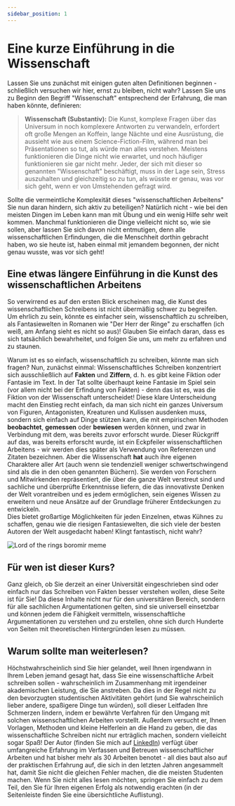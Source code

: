 ```yaml
---
sidebar_position: 1
---
```


# Eine kurze Einführung in die Wissenschaft

Lassen Sie uns zunächst mit einigen guten alten Definitionen beginnen - schließlich versuchen wir hier, ernst zu bleiben, nicht wahr? Lassen Sie uns zu Beginn den Begriff "Wissenschaft" entsprechend der Erfahrung, die man haben könnte, definieren:

>**Wissenschaft (Substantiv):**
Die Kunst, komplexe Fragen über das Universum in noch komplexere Antworten zu verwandeln, erfordert oft große Mengen an Koffein, lange Nächte und eine Ausrüstung, die aussieht wie aus einem Science-Fiction-Film, während man bei Präsentationen so tut, als würde man alles verstehen. Meistens funktionieren die Dinge nicht wie erwartet, und noch häufiger funktionieren sie gar nicht mehr. Jeder, der sich mit dieser so genannten "Wissenschaft" beschäftigt, muss in der Lage sein, Stress auszuhalten und gleichzeitig so zu tun, als wüsste er genau, was vor sich geht, wenn er von Umstehenden gefragt wird.

Sollte die vermeintliche Komplexität dieses "wissenschaftlichen Arbeitens" Sie nun daran hindern, sich aktiv zu beteiligen? Natürlich nicht - wie bei den meisten Dingen im Leben kann man mit Übung und ein wenig Hilfe sehr weit kommen. Manchmal funktionieren die Dinge vielleicht nicht so, wie sie sollen, aber lassen Sie sich davon nicht entmutigen, denn alle wissenschaftlichen Erfindungen, die die Menschheit dorthin gebracht haben, wo sie heute ist, haben einmal mit jemandem begonnen, der nicht genau wusste, was vor sich geht!

## Eine etwas längere Einführung in die Kunst des wissenschaftlichen Arbeitens

So verwirrend es auf den ersten Blick erscheinen mag, die Kunst des wissenschaftlichen Schreibens ist nicht übermäßig schwer zu begreifen. Um ehrlich zu sein, könnte es einfacher sein, wissenschaftlich zu schreiben, als Fantasiewelten in Romanen wie "Der Herr der Ringe" zu erschaffen (ich weiß, am Anfang sieht es nicht so aus)! Glauben Sie einfach daran, dass es sich tatsächlich bewahrheitet, und folgen Sie uns, um mehr zu erfahren und zu staunen.

Warum ist es so einfach, wissenschaftlich zu schreiben, könnte man sich fragen? Nun, zunächst einmal: Wissenschaftliches Schreiben konzentriert sich ausschließlich auf **Fakten** und **Ziffern**, d. h. es gibt keine Fiktion oder Fantasie im Text. In der Tat sollte überhaupt keine Fantasie im Spiel sein (vor allem nicht bei der Erfindung von Fakten) - denn das ist es, was die Fiktion von der Wissenschaft unterscheidet! Diese klare Unterscheidung macht den Einstieg recht einfach, da man sich nicht ein ganzes Universum von Figuren, Antagonisten, Kreaturen und Kulissen ausdenken muss, sondern sich einfach auf Dinge stützen kann, die mit empirischen Methoden **beobachtet**, **gemessen** oder **bewiesen** werden können, und zwar in Verbindung mit dem, was bereits zuvor erforscht wurde. Dieser Rückgriff auf das, was bereits erforscht wurde, ist ein Eckpfeiler wissenschaftlichen Arbeitens - wir werden dies später als Verwendung von Referenzen und Zitaten bezeichnen. Aber die Wissenschaft **hat** auch ihre eigenen Charaktere aller Art (auch wenn sie tendenziell weniger schwertschwingend sind als die in den oben genannten Büchern). Sie werden von Forschern und Mitwirkenden repräsentiert, die über die ganze Welt verstreut sind und sachliche und überprüfte Erkenntnisse liefern, die das innovativste Denken der Welt vorantreiben und es jedem ermöglichen, sein eigenes Wissen zu erweitern und neue Ansätze auf der Grundlage früherer Entdeckungen zu entwickeln. \
Dies bietet großartige Möglichkeiten für jeden Einzelnen, etwas Kühnes zu schaffen, genau wie die riesigen Fantasiewelten, die sich viele der besten Autoren der Welt ausgedacht haben! Klingt fantastisch, nicht wahr?

![Lord of the rings boromir meme](https://i.imgflip.com/8uk0cj.jpg)


## Für wen ist dieser Kurs?

Ganz gleich, ob Sie derzeit an einer Universität eingeschrieben sind oder einfach nur das Schreiben von Fakten besser verstehen wollen, diese Seite ist für Sie! Da diese Inhalte nicht nur für den universitären Bereich, sondern für alle sachlichen Argumentationen gelten, sind sie universell einsetzbar und können jedem die Fähigkeit vermitteln, wissenschaftliche Argumentationen zu verstehen und zu erstellen, ohne sich durch Hunderte von Seiten mit theoretischen Hintergründen lesen zu müssen.


## Warum sollte man weiterlesen?

Höchstwahrscheinlich sind Sie hier gelandet, weil Ihnen irgendwann in Ihrem Leben jemand gesagt hat, dass Sie eine wissenschaftliche Arbeit schreiben sollen - wahrscheinlich im Zusammenhang mit irgendeiner akademischen Leistung, die Sie anstreben. Da dies in der Regel nicht zu den bevorzugten studentischen Aktivitäten gehört (und Sie wahrscheinlich lieber andere, spaßigere Dinge tun würden), soll dieser Leitfaden Ihre Schmerzen lindern, indem er bewährte Verfahren für den Umgang mit solchen wissenschaftlichen Arbeiten vorstellt. Außerdem versucht er, Ihnen Vorlagen, Methoden und kleine Helferlein an die Hand zu geben, die das wissenschaftliche Schreiben nicht nur erträglich machen, sondern vielleicht sogar Spaß! Der Autor (finden Sie mich auf [LinkedIn](https://www.linkedin.com/in/enzo-hilzinger/)) verfügt über umfangreiche Erfahrung im Verfassen und Betreuen wissenschaftlicher Arbeiten und hat bisher mehr als 30 Arbeiten benotet - all dies baut also auf der praktischen Erfahrung auf, die sich in den letzten Jahren angesammelt hat, damit Sie nicht die gleichen Fehler machen, die die meisten Studenten machen.
Wenn Sie nicht alles lesen möchten, springen Sie einfach zu dem Teil, den Sie für Ihren eigenen Erfolg als notwendig erachten (in der Seitenleiste finden Sie eine übersichtliche Auflistung).
